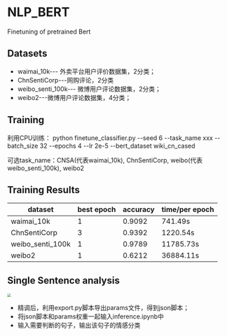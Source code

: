 # NLP_BERT
 Finetuning of pretrained Bert

## Datasets

- waimai_10k--- 外卖平台用户评价数据集，2分类；
- ChnSentiCorp---网购评论，2分类
- weibo_senti_100k--- 微博用户评论数据集，2分类；
- weibo2---微博用户评论数据集，4分类；

## Training

利用CPU训练： python finetune_classifier.py --seed 6 --task_name xxx --batch_size 32 --epochs 4 --lr 2e-5 --bert_dataset wiki_cn_cased



可选task_name：CNSA(代表waimai_10k), ChnSentiCorp, weibo(代表weibo_senti_100k), weibo2



## Training Results



| dataset          | best epoch | accuracy | time/per epoch |
| ---------------- | ---------- | -------- | -------------- |
| waimai_10k       | 1          | 0.9092   | 741.49s        |
| ChnSentiCorp     | 3          | 0.9392   | 1220.54s       |
| weibo_senti_100k | 1          | 0.9789   | 11785.73s      |
| weibo2           | 1          | 0.6212   | 36884.11s      |



## Single Sentence analysis

<img src="https://github.com/MathewCrespo/NLP_BERT/inference.png" style="zoom:50%;" />





- 精调后，利用export.py脚本导出params文件，得到json脚本；
- 将json脚本和params权重一起输入inference.ipynb中
- 输入需要判断的句子，输出该句子的情感分类